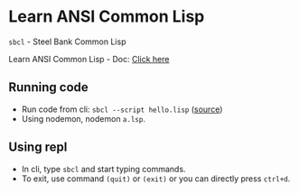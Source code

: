 # Learn ANSI Common Lisp

`sbcl` - Steel Bank Common Lisp

Learn ANSI Common Lisp - Doc: [Click here](https://docs.google.com/document/d/1RwyJIq2BK2aAg6gppS-dchKL2pX-6wmWBBDorLKj8aw/edit?tab=t.0#heading=h.6pdh5zv510ur)

## Running code

- Run code from cli: `sbcl --script hello.lisp` ([source](https://chatgpt.com/c/68f13a71-f710-8322-bdf1-d307e7cdf32f))
- Using nodemon, nodemon `a.lsp`.

## Using repl

- In cli, type `sbcl` and start typing commands.
- To exit, use command `(quit)` or `(exit)` or you can directly press `ctrl+d`.
